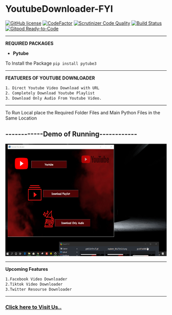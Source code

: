 


<h1>YoutubeDownloader-FYI</h1> 

[![GitHub license](https://img.shields.io/github/license/DeepakChakravarthy/YoutubeDownloader-FYI)](https://github.com/DeepakChakravarthy/YoutubeDownloader-FYI/blob/master/LICENSE)
[![CodeFactor](https://www.codefactor.io/repository/github/deepakchakravarthy/youtubedownloader-fyi/badge)](https://www.codefactor.io/repository/github/deepakchakravarthy/youtubedownloader-fyi)
[![Scrutinizer Code Quality](https://scrutinizer-ci.com/g/DeepakChakravarthy/YoutubeDownloader-FYI/badges/quality-score.png?b=master)](https://scrutinizer-ci.com/g/DeepakChakravarthy/YoutubeDownloader-FYI/?branch=master)
[![Build Status](https://scrutinizer-ci.com/g/DeepakChakravarthy/YoutubeDownloader-FYI/badges/build.png?b=master)](https://scrutinizer-ci.com/g/DeepakChakravarthy/YoutubeDownloader-FYI/build-status/master)
[![Gitpod Ready-to-Code](https://img.shields.io/badge/Gitpod-Ready--to--Code-blue?logo=gitpod)](https://gitpod.io/#https://github.com/DeepakChakravarthy/YoutubeDownloader-FYI) 


---------------------------------------------------------
**REQUIRED PACKAGES**
* **Pytube**

To Install the Package `pip install pytube3`

--------------------------------------------------------
**FEATUERES OF YOUTUBE DOWNLOADER**

	1. Direct Youtube Video Download with URL
	2. Completely Download Youtube Playlist
	3. Download Only Audio From Youtube Video.
---------------------------------------------------------
To Run Local place the Required Folder Files and Main Python Files in the Same Location

<h2>------------Demo of Running------------</h3>

<img src="https://github.com/DeepakChakravarthy/YoutubeDownloader-FYI/blob/master/ScreenShot/ScreenRec.gif?raw=true" width="600" height="350">

----------------------------------------------------------
**Upcoming Features**

	1.Facebook Video Downloader
	2.Tiktok Video Downloader
	3.Twitter Resourse Downloader
----------------------------------------------------------
<h3><a href="https://bit.ly/site-fyit">Click here to Visit Us..</a></h3>
